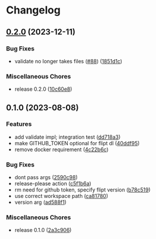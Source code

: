 # Changelog

## [0.2.0](https://github.com/flipt-io/validate-action/compare/v0.1.0...v0.2.0) (2023-12-11)


### Bug Fixes

* validate no longer takes files ([#88](https://github.com/flipt-io/validate-action/issues/88)) ([1851d1c](https://github.com/flipt-io/validate-action/commit/1851d1c6288012b8069435de0db076145af96f00))


### Miscellaneous Chores

* release 0.2.0 ([10c60e8](https://github.com/flipt-io/validate-action/commit/10c60e87e4303064951f4ec42ea0f9b5af1aefd1))

## 0.1.0 (2023-08-08)


### Features

* add validate impl; integration test ([dd718a3](https://github.com/flipt-io/validate-action/commit/dd718a358601f0b3cf3439c1d00606ade45856c7))
* make GITHUB_TOKEN optional for flipt dl ([40ddf95](https://github.com/flipt-io/validate-action/commit/40ddf959cf285fc1a4c1c37c1f855afa5408a61e))
* remove docker requirement ([4c22b6c](https://github.com/flipt-io/validate-action/commit/4c22b6cef03ace159c3b7b8027aabb60125e680d))


### Bug Fixes

* dont pass args ([2590c98](https://github.com/flipt-io/validate-action/commit/2590c9824c39fe4cdcc5271a780cdbfe77a996ff))
* release-please action ([c5f1b6a](https://github.com/flipt-io/validate-action/commit/c5f1b6aee543245d2aedb6781fd02c656a7d3e26))
* rm need for github token, specify flipt version ([b78c519](https://github.com/flipt-io/validate-action/commit/b78c51979656c95c0efd175633e9d5a14c48ee43))
* use correct workspace path ([ca81780](https://github.com/flipt-io/validate-action/commit/ca81780091ccac5388fc55b14e70dffeab8a996f))
* version arg ([ad588f1](https://github.com/flipt-io/validate-action/commit/ad588f15d859ed6884b6596d847691909ce90cb4))


### Miscellaneous Chores

* release 0.1.0 ([2a3c906](https://github.com/flipt-io/validate-action/commit/2a3c906639a40a3c25aeb5193bd51f690c973184))
